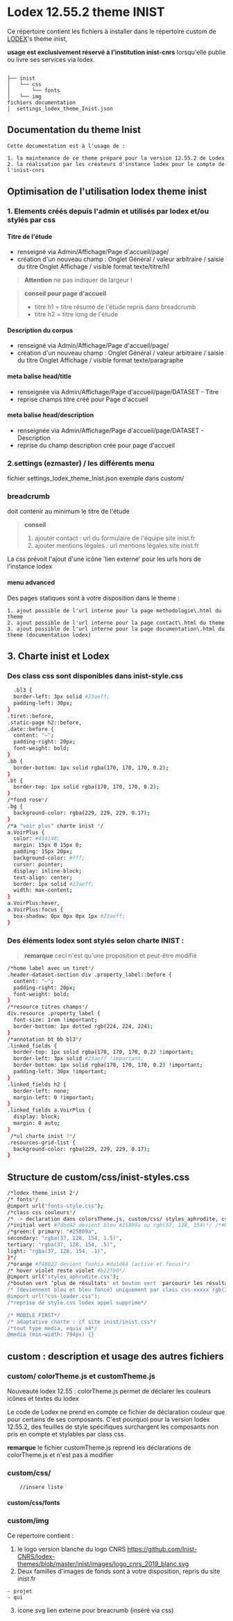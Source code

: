 # Lodex 12.55.2 theme INIST

  Ce répertoire contient les fichiers à installer dans le répertoire custom de [LODEX](https://github.com/Inist-CNRS/lodex)'s theme inist,
  
  **usage est exclusivement réservé à l'institution inist-cnrs** lorsqu'elle publie ou livre ses services via lodex.

```

├── inist
│   └── css
│       └── fonts
│   └── img
fichiers documentation
│  settings_lodex_theme_Inist.json

```

## Documentation du theme Inist

    Cette documentation est à l'usage de :

    1. la maintenance de ce theme préparé pour la version 12.55.2 de Lodex
    2. la réalisation par les créateurs d'instance lodex pour le compte de l'inist-cnrs

## Optimisation de l'utilisation lodex theme inist

### 1. Elements créés depuis l'admin et utilisés par lodex et/ou stylés par css 

#### Titre de l'étude

- renseigné via Admin/Affichage/Page d'accueil/page/
- création d'un nouveau champ :
  Onglet Général / valeur arbitraire / saisie du titre
  Onglet Affichage / visible format texte/titre/h1

> **Attention** ne pas indiquer de largeur !

> **conseil pour page d'accueil**
>
> - titre h1 = titre résumé de l'étude repris dans breadcrumb
> - titre h2 = titre long de l'étude

#### Description du corpus

- renseigné via Admin/Affichage/Page d'accueil/page/
- création d'un nouveau champ :
  Onglet Général / valeur arbitraire / saisie du titre
  Onglet Affichage / visible format texte/paragraphe

#### meta balise head/title

  - renseignée via Admin/Affichage/Page d'accueil/page/DATASET - Titre
  - reprise champs titre créé pour Page d'accueil

#### meta balise head/description

  - renseignée via Admin/Affichage/Page d'accueil/page/DATASET - Description
  - reprise du champ description crée pour page d'accueil

### 2.settings (ezmaster) / les différents menu

fichier settings_lodex_theme_Inist.json exemple dans custom/

### breadcrumb

  doit contenir au minimum le titre de l'étude

  > **conseil**
  >
  > 1. ajouter contact : url du formulaire de l'équipe site inist.fr
  > 2. ajouter mentions légales : url mentions légales site inist.fr

  La css prévoit l'ajout d'une icône 'lien externe' pour les urls hors de l'instance lodex

#### menu advanced
  
  Des pages statiques sont à votre disposition dans le theme :

    1. ajout possible de l'url interne pour la page methodologie\.html du theme
    2. ajout possible de l'url interne pour la page contact\.html du theme
    3. ajout possible de l'url interne pour la page documentation\.html du theme (documentation lodex)

## 3. Charte inist et Lodex

###  Des class css sont disponibles dans inist-style.css

```bash
  .bl3 {
  border-left: 3px solid #23aeff;
  padding-left: 30px;
}
.tiret::before,
.static-page h2::before,
.date::before {
  content: "—";
  padding-right: 20px;
  font-weight: bold;
}
.bb {
  border-bottom: 1px solid rgba(170, 170, 170, 0.2);
}
.bt {
  border-top: 1px solid rgba(170, 170, 170, 0.2);
}
/*fond rose*/
.bg {
  background-color: rgba(229, 229, 229, 0.17);
}
/*a "voir plus" charte inist */
a.VoirPlus {
  color: #434148;
  margin: 15px 0 15px 0;
  padding: 15px 20px;
  background-color: #fff;
  cursor: pointer;
  display: inline-block;
  text-align: center;
  border: 1px solid #23aeff;
  width: max-content;
}
a.VoirPlus:hover,
a.VoirPlus:focus {
  box-shadow: 0px 0px 0px 1px #23aeff;
}
```

###  Des éléments lodex sont stylés selon charte INIST :

  > **remarque** ceci n'est qu'une proposition et peut-être modifié

```bash
/*home label avec un tiret*/
.header-dataset-section div .property_label::before {
  content: "—";
  padding-right: 20px;
  font-weight: bold;
}
/*resource titres champs*/
div.resource .property_label {
  font-size: 1rem !important;
  border-bottom: 1px dotted rgb(224, 224, 224);
}
/*annotation bt bb bl3*/
.linked_fields {
  border-top: 1px solid rgba(170, 170, 170, 0.2) !important;
  border-left: 3px solid #23aeff !important;
  border-bottom: 1px solid rgba(170, 170, 170, 0.2) !important;
  padding-left: 30px !important;
}
.linked_fields h2 {
  border-left: none;
  margin-left: 0 !important;
}
.linked_fields a.VoirPlus {
  display: block;
  margin: 0 auto;
}
 /*ul charte inist ?*/
.resources-grid-list {
  background-color: rgba(229, 229, 229, 0.17);
}
```

## Structure de custom/css/inist-styles.css

```bash
/*lodex theme_inist 2*/
/* fonts*/
@import url("fonts-style.css");
/*class css couleurs*/
/* -> declaration dans colorsTheme.js, custom/css/ styles_aphrodite, css-loader.css*/
/*initial vert #7dbd42 devient bleu #25809a ou rgb(37, 128, 154)*/ /*#06bad6 ko contrast*/
/*green:{ primary: "#25809a",
secondary: "rgba(37, 128, 154, 1.5)",
tertiary: "rgba(37, 128, 154, .5)",
light: "rgba(37, 128, 154, .1)",
}*/
/*orange #f48022 devient fushia #da1d64 (active et focus)*/
/* hover violet reste violet #b22f90*/
@import url("styles_aphrodite.css");
/*bouton vert ‘plus de résultats' et bouton vert 'parcourir les résultats'*/
/* (deviennent bleu et bleu foncé) uniquement par class css-xxxxx rgb(31, 106, 129)*/
@import url("css-loader.css");
/*reprise de style.css lodex appel supprime*/

/* MOBILE FIRST*/
/* adaptative charte : cf site inist/inist.css*/
/*tout type media, equiv a4*/
@media (min-width: 794px) {}
```

## custom : description et usage des autres fichiers

### custom/ colorTheme.js et customTheme.js

  Nouveauté lodex 12.55 : colorTheme.js permet de déclarer les couleurs icônes et textes du lodex

  Le code de Lodex ne prend en compte ce fichier de déclaration couleur que pour certains de ses composants.
  C'est pourquoi pour la version lodex 12.55.2, des feuilles de style spécifiques surchargent les composants non pris en compte et stylables par class css.

  **remarque** le fichier customTheme.js reprend les déclarations de colorTheme.js et n'est pas à modifier

### custom/css/

        //insere liste

#### custom/css/fonts

### custom/img

  Ce répertoire contient :

  1. le logo version blanche du logo CNRS https://github.com/Inist-CNRS/lodex-themes/blob/master/inist/images/logo_cnrs_2019_blanc.svg
  2. Deux familles d'images de fonds sont à votre disposition, repris du site inist\.fr

    - projet
    - qui

  3. icone svg lien externe pour breacrumb (inséré via css)

